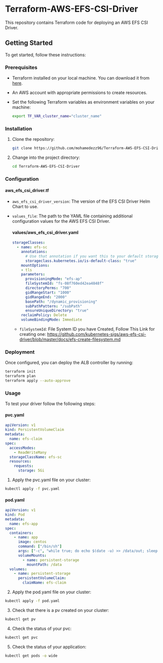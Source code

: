 # Terraform-AWS-EFS-CSI-Driver
This repository contains Terraform code for deploying an AWS EFS CSI Driver.

## Getting Started

To get started, follow these instructions:

### Prerequisites

- Terraform installed on your local machine. You can download it from [here](https://www.terraform.io/downloads.html).
- An AWS account with appropriate permissions to create resources.
- Set the following Terraform variables as environment variables on your machine:

    ```bash
    export TF_VAR_cluster_name="cluster_name"
    ```


### Installation

1. Clone the repository:

    ```bash
    git clone https://github.com/mohamedezz96/Terraform-AWS-EFS-CSI-Driver.git
    ```
2. Change into the project directory:

    ```bash
    cd Terraform-AWS-EFS-CSI-Driver
    ```
  ### Configuration
  #### aws_efs_csi_driver.tf
  - `aws_efs_csi_driver_version`: The version of the EFS CSI Driver Helm Chart to use.
  - `values_file`: The path to the YAML file containing additional configuration values for the AWS EFS CSI Driver.

    #### values/aws_efs_csi_driver.yaml
    ```yaml
    storageClasses: 
      - name: efs-sc
        annotations:
          # Use that annotation if you want this to your default storageclass
          storageclass.kubernetes.io/is-default-class: "true"
        mountOptions:
        - tls
        parameters:
          provisioningMode: "efs-ap"
          fileSystemId: "fs-08f760ed42ea4848f"
          directoryPerms: "700"
          gidRangeStart: "1000"
          gidRangeEnd: "2000"
          basePath: "/dynamic_provisioning"
          subPathPattern: "/subPath"
          ensureUniqueDirectory: "true"
        reclaimPolicy: Delete
        volumeBindingMode: Immediate
    ```
    - `fileSystemId`: File System ID you have Created, Follow This Link for creating one:
                      https://github.com/kubernetes-sigs/aws-efs-csi-driver/blob/master/docs/efs-create-filesystem.md
### Deployment

Once configured, you can deploy the ALB controller by running:

```bash
terraform init
terraform plan
terraform apply --auto-approve
```

### Usage
To test your driver follow the following steps:
#### pvc.yaml
```yaml
apiVersion: v1
kind: PersistentVolumeClaim
metadata:
  name: efs-claim
spec:
  accessModes:
    - ReadWriteMany
  storageClassName: efs-sc
  resources:
    requests:
      storage: 5Gi
```
1. Apply the pvc.yaml file on your cluster:
```bash
kubectl apply -f pvc.yaml
```
#### pod.yaml
```yaml
apiVersion: v1
kind: Pod
metadata:
  name: efs-app
spec:
  containers:
    - name: app
      image: centos
      command: ["/bin/sh"]
      args: ["-c", "while true; do echo $(date -u) >> /data/out; sleep 5; done"]
      volumeMounts:
        - name: persistent-storage
          mountPath: /data
  volumes:
    - name: persistent-storage
      persistentVolumeClaim:
        claimName: efs-claim
```
2. Apply the pod.yaml file on your cluster:
```bash
kubectl apply -f pod.yaml
```
3. Check that there is a pv created on your cluster:
```bash
kubectl get pv
```
4. Check the status of your pvc:
```bash
kubectl get pvc
```
5. Check the status of your application:
```bash
kubectl get pods -o wide
```
